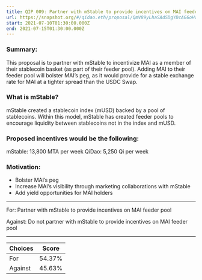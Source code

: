 ```yaml
---
title: QIP 009: Partner with mStable to provide incentives on MAI feeder pool
url: https://snapshot.org/#/qidao.eth/proposal/QmV89yLhaSAdSDgYDcAG6oHwzqvVFso8hpVxoB7imsPM6E
start: 2021-07-10T01:30:00.000Z
end: 2021-07-15T01:30:00.000Z
---
```

### Summary:

This proposal is to partner with mStable to incentivize MAI as a member of their stablecoin basket (as part of their feeder pool). Adding MAI to their feeder pool will bolster MAI’s peg, as it would provide for a stable exchange rate for MAI at a tighter spread than the USDC Swap.

### What is mStable?

mStable created a stablecoin index (mUSD) backed by a pool of stablecoins. Within this model, mStable has created feeder pools to encourage liquidity between stablecoins not in the index and mUSD.

### Proposed incentives would be the following:

mStable: 13,800 MTA per week
QiDao: 5,250 Qi per week

### Motivation:

* Bolster MAI’s peg
* Increase MAI’s visibility through marketing collaborations with mStable
* Add yield opportunities for MAI holders

___

For: Partner with mStable to provide incentives on MAI feeder pool

Against: Do not partner with mStable to provide incentives on MAI feeder pool

---
| Choices | Score |
| --- | --- |
| For | 54.37% |
| Against | 45.63% |

